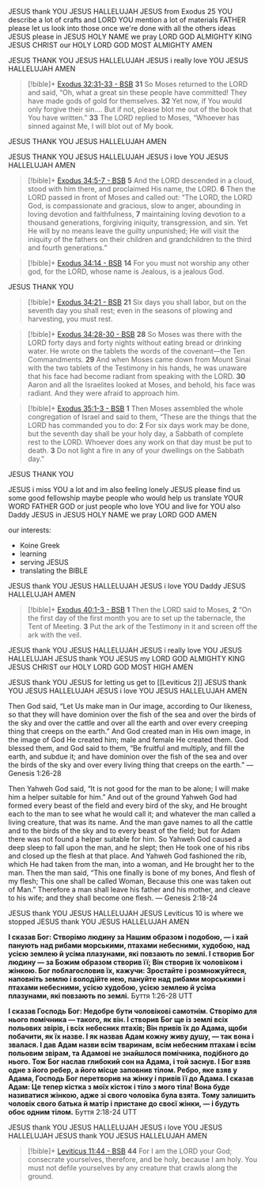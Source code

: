 JESUS thank YOU JESUS HALLELUJAH 
JESUS from Exodus 25 YOU describe a lot of crafts and LORD YOU mention a lot of materials
FATHER please let us look into those once we're done with all the others ideas JESUS please 
in JESUS HOLY NAME we pray LORD GOD ALMIGHTY KING JESUS CHRIST our HOLY LORD GOD MOST ALMIGHTY
AMEN 

JESUS THANK YOU JESUS HALLELUJAH
JESUS i really love YOU JESUS HALLELUJAH
AMEN

> [!bible]+ [Exodus 32:31-33 - BSB](https://bolls.life/BSB/2/32/)
>  **31** So Moses returned to the LORD and said, “Oh, what a great sin these people have committed! They have made gods of gold for themselves. **32** Yet now, if You would only forgive their sin.... But if not, please blot me out of the book that You have written.” **33** The LORD replied to Moses, “Whoever has sinned against Me, I will blot out of My book.

JESUS THANK YOU JESUS HALLELUJAH
AMEN

JESUS THANK YOU JESUS HALLELUJAH
JESUS i love  YOU JESUS HALLELUJAH
AMEN

> [!bible]+ [Exodus 34:5-7 - BSB](https://bolls.life/BSB/2/34/)
>  **5** And the LORD descended in a cloud, stood with him there, and proclaimed His name, the LORD. **6** Then the LORD passed in front of Moses and called out: “The LORD, the LORD God, is compassionate and gracious, slow to anger, abounding in loving devotion and faithfulness, **7** maintaining loving devotion to a thousand generations, forgiving iniquity, transgression, and sin. Yet He will by no means leave the guilty unpunished; He will visit the iniquity of the fathers on their children and grandchildren to the third and fourth generations.”

> [!bible]+ [Exodus 34:14 - BSB](https://bolls.life/BSB/2/34/)
>  **14** For you must not worship any other god, for the LORD, whose name is Jealous, is a jealous God.

JESUS THANK YOU

> [!bible]+ [Exodus 34:21 - BSB](https://bolls.life/BSB/2/34/)
>  **21** Six days you shall labor, but on the seventh day you shall rest; even in the seasons of plowing and harvesting, you must rest.

> [!bible]+ [Exodus 34:28-30 - BSB](https://bolls.life/BSB/2/34/)
>  **28** So Moses was there with the LORD forty days and forty nights without eating bread or drinking water. He wrote on the tablets the words of the covenant—the Ten Commandments. **29** And when Moses came down from Mount Sinai with the two tablets of the Testimony in his hands, he was unaware that his face had become radiant from speaking with the LORD. **30** Aaron and all the Israelites looked at Moses, and behold, his face was radiant. And they were afraid to approach him.

> [!bible]+ [Exodus 35:1-3 - BSB](https://bolls.life/BSB/2/35/)
>  **1** Then Moses assembled the whole congregation of Israel and said to them, “These are the things that the LORD has commanded you to do: **2** For six days work may be done, but the seventh day shall be your holy day, a Sabbath of complete rest to the LORD. Whoever does any work on that day must be put to death. **3** Do not light a fire in any of your dwellings on the Sabbath day.”

JESUS THANK YOU 

JESUS i miss YOU a lot and im also feeling lonely 
JESUS please find us some good fellowship
maybe people who would help us translate YOUR WORD FATHER GOD
or just people who love YOU and live for YOU also Daddy JESUS 
in JESUS HOLY NAME we pray LORD GOD 
AMEN

our interests: 
- Koine Greek 
- learning 
- serving JESUS
- translating the BIBLE 

JESUS thank YOU JESUS HALLELUJAH 
JESUS i love YOU Daddy JESUS HALLELUJAH
AMEN

> [!bible]+ [Exodus 40:1-3 - BSB](https://bolls.life/BSB/2/40/)
>  **1** Then the LORD said to Moses, **2** “On the first day of the first month you are to set up the tabernacle, the Tent of Meeting. **3** Put the ark of the Testimony in it and screen off the ark with the veil.

JESUS thank YOU JESUS HALLELUJAH 
JESUS i really love YOU JESUS HALLELUJAH 
JESUS thank YOU JESUS my LORD GOD ALMIGHTY KING JESUS CHRIST our HOLY LORD GOD MOST HIGH 
AMEN

JESUS thank YOU JESUS for letting us get to [[Leviticus 2]]
JESUS thank YOU JESUS HALLELUJAH 
JESUS i love YOU JESUS HALLELUJAH 
AMEN

Then God said, “Let Us make man in Our image, according to Our likeness, so that they will have dominion over the fish of the sea and over the birds of the sky and over the cattle and over all the earth and over every creeping thing that creeps on the earth.” And God created man in His own image, in the image of God He created him; male and female He created them. God blessed them, and God said to them, “Be fruitful and multiply, and fill the earth, and subdue it; and have dominion over the fish of the sea and over the birds of the sky and over every living thing that creeps on the earth.”
— Genesis 1:26-28

Then Yahweh God said, “It is not good for the man to be alone; I will make him a helper suitable for him.” And out of the ground Yahweh God had formed every beast of the field and every bird of the sky, and He brought each to the man to see what he would call it; and whatever the man called a living creature, that was its name. And the man gave names to all the cattle and to the birds of the sky and to every beast of the field; but for Adam there was not found a helper suitable for him. So Yahweh God caused a deep sleep to fall upon the man, and he slept; then He took one of his ribs and closed up the flesh at that place. And Yahweh God fashioned the rib, which He had taken from the man, into a woman, and He brought her to the man. Then the man said,
“This one finally is bone of my bones,
And flesh of my flesh;
This one shall be called Woman,
Because this one was taken out of Man.”
Therefore a man shall leave his father and his mother, and cleave to his wife; and they shall become one flesh.
— Genesis 2:18-24

JESUS thank YOU JESUS HALLELUJAH 
JESUS Leviticus 10 is where we stopped
JESUS thank YOU JESUS HALLELUJAH 
AMEN

**І сказав Бог: Створімо людину за Нашим образом і подобою, — і хай панують над рибами морськими, птахами небесними, худобою, над усією землею й усіма плазунами, які повзають по землі. І створив Бог людину — за Божим образом створив її; Він створив їх чоловіком і жінкою. Бог поблагословив їх, кажучи: Зростайте і розмножуйтеся, наповніть землю і володійте нею, пануйте над рибами морськими і птахами небесними, усією худобою, усією землею й усіма плазунами, які повзають по землі.**
Буття 1:26-28 UTT

**І сказав Господь Бог: Недобре бути чоловікові самотнім. Створімо для нього помічника — такого, як він. І створив Бог ще із землі всіх польових звірів, і всіх небесних птахів; Він привів їх до Адама, щоби побачити, як їх назве. І як назвав Адам кожну живу душу, — так вона і звалася. І дав Адам назви всім тваринам, всім небесним птахам і всім польовим звірам, та Адамові не знайшлося помічника, подібного до нього. Тож Бог наслав глибокий сон на Адама, і той заснув. І Бог взяв одне з його ребер, а його місце заповнив тілом. Ребро, яке взяв у Адама, Господь Бог перетворив на жінку і привів її до Адама. І сказав Адам: Це тепер кістка з моїх кісток і тіло з мого тіла! Вона буде називатися жінкою, адже зі свого чоловіка була взята. Тому залишить чоловік свого батька й матір і пристане до своєї жінки, — і будуть обоє одним тілом.**
Буття 2:18-24 UTT 

JESUS thank YOU JESUS HALLELUJAH 
JESUS i love YOU JESUS HALLELUJAH 
JESUS thank YOU JESUS HALLELUJAH 
AMEN

> [!bible]+ [Leviticus 11:44 - BSB](https://bolls.life/BSB/3/11/)
>  **44** For I am the LORD your God; consecrate yourselves, therefore, and be holy, because I am holy. You must not defile yourselves by any creature that crawls along the ground.

